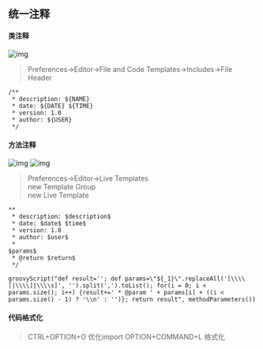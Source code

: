 ## 统一注释
#### 类注释
![img](https://oss.zhihanyun.com/ideaclass.png)
> Preferences->Editor->File and Code Templates->Includes->File Header 

```
/**
 * description: ${NAME}
 * date: ${DATE} ${TIME}
 * version: 1.0
 * author: ${USER}
 */
```

#### 方法注释
![img](https://oss.zhihanyun.com/ideamethod.png)
![img](https://oss.zhihanyun.com/ideamethodvariable.png)


> Preferences->Editor->Live Templates <br>
> new Template Group <br>
> new Live Template 

```
**
 * description: $description$
 * date: $date$ $time$ 
 * version: 1.0
 * author: $user$
 *
$params$
 * @return $return$
 */ 
```

```
groovyScript("def result=''; def params=\"${_1}\".replaceAll('[\\\\[|\\\\]|\\\\s]', '').split(',').toList(); for(i = 0; i < params.size(); i++) {result+=' * @param ' + params[i] + ((i < params.size() - 1) ? '\\n' : '')}; return result", methodParameters()) 
```

#### 代码格式化
> CTRL+OPTION+O 优化import
> OPTION+COMMAND+L 格式化